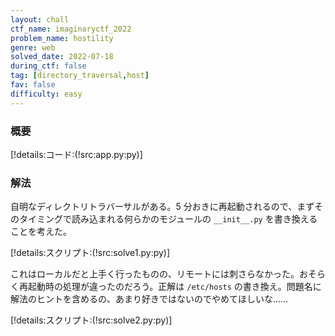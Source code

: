 ```yaml
---
layout: chall
ctf_name: imaginaryctf_2022
problem_name: hostility
genre: web
solved_date: 2022-07-18
during_ctf: false
tag: [directory_traversal,host]
fav: false
difficulty: easy
---
```


### 概要

[!details:コード:(!src:app.py:py)]

### 解法

自明なディレクトリトラバーサルがある。5 分おきに再起動されるので、まずそのタイミングで読み込まれる何らかのモジュールの `__init__.py` を書き換えることを考えた。

[!details:スクリプト:(!src:solve1.py:py)]

これはローカルだと上手く行ったものの、リモートには刺さらなかった。おそらく再起動時の処理が違ったのだろう。正解は `/etc/hosts` の書き換え。問題名に解法のヒントを含めるの、あまり好きではないのでやめてほしいな……

[!details:スクリプト:(!src:solve2.py:py)]
